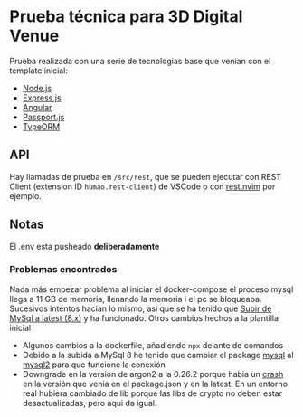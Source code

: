 
# Prueba técnica para 3D Digital Venue

Prueba realizada con una serie de tecnologias base que venian con el template inicial:

- [Node.js](https://nodejs.org/es)
- [Express.js](https://expressjs.com/)
- [Angular](https://angular.io/)
- [Passport.js](https://www.passportjs.org/)
- [TypeORM](https://typeorm.io/)


## API

Hay llamadas de prueba en `/src/rest`, que se pueden ejecutar con REST Client (extension ID `humao.rest-client`) de VSCode o con [rest.nvim](https://github.com/rest-nvim/rest.nvim) por ejemplo.

## Notas

El .env esta pusheado **deliberadamente**

### Problemas encontrados

Nada más empezar problema al iniciar el docker-compose el proceso mysql llega a 11 GB de memoria, llenando la memoria i el pc se bloqueaba. Sucesivos intentos hacian lo mismo, asi que se ha tenido que [Subir de MySql a latest (8.x)](https://stackoverflow.com/questions/52815608/er-not-supported-auth-mode-client-does-not-support-authentication-protocol-requ) y ha funcionado. Otros cambios hechos a la plantilla inicial

- Algunos cambios a la dockerfile, añadiendo `npx` delante de comandos
- Debido a la subida a MySql 8 he tenido que cambiar el package [mysql](https://www.npmjs.com/package/mysql) al [mysql2](https://www.npmjs.com/package/mysql2) para que funcione la conexión
- Downgrade en la versión de argon2 a la 0.26.2 porque habia un [crash](https://stackoverflow.com/questions/42482817/node-js-argon2-password-hash-crashes-app-after-reaching-100-of-cpu) en la versión que venia en el package.json y en la latest. En un entorno real hubiera cambiado de lib porque las libs de crypto no deben estar desactualizadas, pero aqui da igual.
